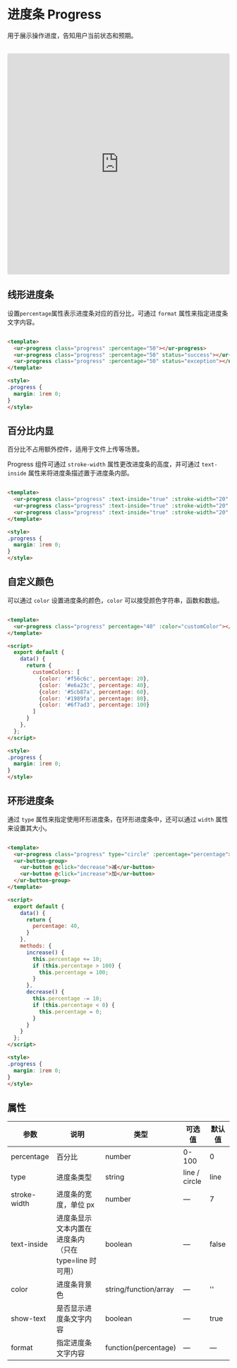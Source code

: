 <script setup>
  import ProgressDemo from '../../src/components/progress.vue';
</script>
# 进度条 Progress

用于展示操作进度，告知用户当前状态和预期。

<ProgressDemo />
<br />

<iframe src="https://codesandbox.io/embed/progress-fe846?fontsize=14&hidenavigation=1&module=%2Fsrc%2Fcomponents%2Fprogress.vue&theme=dark"
     style="width:100%; height:500px; border:0; border-radius: 4px; overflow:hidden;"
     title="progress"
     allow="accelerometer; ambient-light-sensor; camera; encrypted-media; geolocation; gyroscope; hid; microphone; midi; payment; usb; vr; xr-spatial-tracking"
     sandbox="allow-forms allow-modals allow-popups allow-presentation allow-same-origin allow-scripts"
   ></iframe>

## 线形进度条

设置`percentage`属性表示进度条对应的百分比，可通过 `format` 属性来指定进度条文字内容。

```html

<template>
  <ur-progress class="progress" :percentage="50"></ur-progress>
  <ur-progress class="progress" :percentage="50" status="success"></ur-progress>
  <ur-progress class="progress" :percentage="50" status="exception"></ur-progress>
</template>

<style>
.progress {
  margin: 1rem 0;
}
</style>
```

## 百分比内显

百分比不占用额外控件，适用于文件上传等场景。

Progress 组件可通过 `stroke-width` 属性更改进度条的高度，并可通过 `text-inside` 属性来将进度条描述置于进度条内部。

```html

<template>
  <ur-progress class="progress" :text-inside="true" :stroke-width="20" :percentage="70"></ur-progress>
  <ur-progress class="progress" :text-inside="true" :stroke-width="20" :percentage="100" status="success"></ur-progress>
  <ur-progress class="progress" :text-inside="true" :stroke-width="20" :percentage="50" status="exception"></ur-progress>
</template>

<style>
.progress {
  margin: 1rem 0;
}
</style>
```

## 自定义颜色

可以通过 `color` 设置进度条的颜色，`color` 可以接受颜色字符串，函数和数组。

```html

<template>
  <ur-progress class="progress" percentage="40" :color="customColor"></ur-progress>
</template>

<script>
  export default {
    data() {
      return {
        customColors: [
          {color: '#f56c6c', percentage: 20},
          {color: '#e6a23c', percentage: 40},
          {color: '#5cb87a', percentage: 60},
          {color: '#1989fa', percentage: 80},
          {color: '#6f7ad3', percentage: 100}
        ]
      }
    },
  };
</script>

<style>
.progress {
  margin: 1rem 0;
}
</style>
```

## 环形进度条

通过 `type` 属性来指定使用环形进度条，在环形进度条中，还可以通过 `width` 属性来设置其大小。

```html

<template>
  <ur-progress class="progress" type="circle" :percentage="percentage"></ur-progress>
  <ur-button-group>
    <ur-button @click="decrease">减</ur-button>
    <ur-button @click="increase">加</ur-button>
  </ur-button-group>
</template>

<script>
  export default {
    data() {
      return {
        percentage: 40,
      }
    },
    methods: {
      increase() {
        this.percentage += 10;
        if (this.percentage > 100) {
          this.percentage = 100;
        }
      },
      decrease() {
        this.percentage -= 10;
        if (this.percentage < 0) {
          this.percentage = 0;
        }
      }
    }
  };
</script>

<style>
.progress {
  margin: 1rem 0;
}
</style>
```

## 属性
| 参数          | 说明            | 类型            | 可选值                 | 默认值   |
|-------------  |---------------- |---------------- |---------------------- |-------- |
| percentage | 百分比   | number         |     0-100          |     0    |
| type          | 进度条类型           | string         | line / circle | line |
| stroke-width  | 进度条的宽度，单位 px | number          | — | 7 |
| text-inside  | 进度条显示文本内置在进度条内（只在 type=line 时可用） | boolean | — | false |
| color  | 进度条背景色 | string/function/array | — | '' |
| show-text  | 是否显示进度条文字内容 | boolean | — | true |
| format  | 指定进度条文字内容 | function(percentage) | — | — |